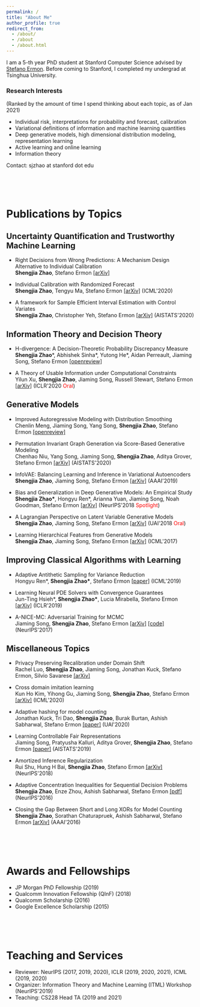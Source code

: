 ```yaml
---
permalink: /
title: "About Me"
author_profile: true
redirect_from: 
  - /about/
  - /about
  - /about.html
---
```


I am a 5-th year PhD student at Stanford Computer Science advised by <a href="http://cs.stanford.edu/~ermon/">Stefano Ermon</a>. Before coming to Stanford, I completed my undergrad at Tsinghua University. 

### Research Interests 
(Ranked by the amount of time I spend thinking about each topic, as of Jan 2021)

- Individual risk, interpretations for probability and forecast, calibration
- Variational definitions of information and machine learning quantities
- Deep generative models, high dimensional distribution modeling, representation learning
- Active learning and online learning
- Information theory

Contact: sjzhao at stanford dot edu

<br><br><br>

# Publications by Topics

## Uncertainty Quantification and Trustworthy Machine Learning

- Right Decisions from Wrong Predictions: A Mechanism Design Alternative to Individual Calibration <br>
<b>Shengjia Zhao</b>, Stefano Ermon <a href="https://arxiv.org/abs/2011.07476">[arXiv]</a>

- Individual Calibration with Randomized Forecast <br>
<b>Shengjia Zhao</b>, Tengyu Ma, Stefano Ermon <a href="https://arxiv.org/abs/2006.10288">[arXiv]</a> (ICML'2020)

- A framework for Sample Efficient Interval Estimation with Control Variates <br>
<b>Shengjia Zhao</b>, Christopher Yeh, Stefano Ermon [[arXiv]](https://arxiv.org/abs/2006.10287) (AISTATS'2020) 

## Information Theory and Decision Theory

- H-divergence: A Decision-Theoretic Probability Discrepancy Measure <br>
<b> Shengjia Zhao</b>\*, Abhishek Sinha\*, Yutong He\*, Aidan Perreault, Jiaming Song, Stefano Ermon <a href="https://openreview.net/forum?id=uBHs6zpY4in&referrer=%5BAuthor%20Console%5D(%2Fgroup%3Fid%3DICLR.cc%2F2021%2FConference%2FAuthors%23your-submissions)">[openreview]</a>

- A Theory of Usable Information under Computational Constraints <br>
  Yilun Xu, <b> Shengjia Zhao</b>, Jiaming Song, Russell Stewart, Stefano Ermon [[arXiv]](https://arxiv.org/abs/2002.10689) (ICLR'2020 <font color='red'>Oral</font>)

## Generative Models

 - Improved Autoregressive Modeling with Distribution Smoothing <br>
 Chenlin Meng, Jiaming Song, Yang Song, <b>Shengjia Zhao</b>, Stefano Ermon [[openreview]](https://openreview.net/forum?id=rJA5Pz7lHKb&referrer=%5BAuthor%20Console%5D(%2Fgroup%3Fid%3DICLR.cc%2F2021%2FConference%2FAuthors%23your-submissions))

 - Permutation Invariant Graph Generation via Score-Based Generative Modeling <br>
Chenhao Niu, Yang Song, Jiaming Song, <b> Shengjia Zhao</b>, Aditya Grover, Stefano Ermon [[arXiv]](https://arxiv.org/abs/2003.00638) (AISTATS'2020) 

- InfoVAE: Balancing Learning and Inference in Variational Autoencoders <br>
 <b>Shengjia Zhao</b>, Jiaming Song, Stefano Ermon <a href="https://arxiv.org/abs/1706.02262">[arXiv]</a> (AAAI'2019)

 - Bias and Generalization in Deep Generative Models: An Empirical Study <br>
<b>Shengjia Zhao\*</b>, Hongyu Ren*, Arianna Yuan, Jiaming Song, Noah Goodman, Stefano Ermon [[arXiv]](https://arxiv.org/abs/1811.03259) (NeurIPS'2018 <font color='red'> Spotlight</font>) 

- A Lagrangian Perspective on Latent Variable Generative Models <br>
 <b>Shengjia Zhao</b>, Jiaming Song, Stefano Ermon <a href="https://arxiv.org/abs/1806.06514">[arXiv]</a> (UAI'2018 <font color='red'>Oral</font>)

 - Learning Hierarchical Features from Generative Models <br>
 <b>Shengjia Zhao</b>, Jiaming Song, Stefano Ermon <a href="https://arxiv.org/abs/1702.08396">[arXiv]</a> (ICML'2017)

## Improving Classical Algorithms with Learning

- Adaptive Antithetic Sampling for Variance Reduction <br>
Hongyu Ren\*, <b> Shengjia Zhao\*</b>, Stefano Ermon [[paper]](http://proceedings.mlr.press/v97/ren19b.html) (ICML'2019)

- Learning Neural PDE Solvers with Convergence Guarantees <br>
Jun-Ting Hsieh\*, <b> Shengjia Zhao\*</b>, Lucia Mirabella, Stefano Ermon [[arXiv]](https://arxiv.org/abs/1906.01200) (ICLR'2019)

- A-NICE-MC: Adversarial Training for MCMC <br>
Jiaming Song, <b>Shengjia Zhao</b>, Stefano Ermon <a href="https://arxiv.org/abs/1706.07561">[arXiv]</a> <a href="https://github.com/ermongroup/Variational-Ladder-Autoencoder">[code]</a> (NeurIPS'2017)

## Miscellaneous Topics 

- Privacy Preserving Recalibration under Domain Shift <br>
Rachel Luo, <b>Shengjia Zhao</b>, Jiaming Song, Jonathan Kuck, Stefano Ermon, Silvio Savarese [[arXiv]](https://arxiv.org/abs/2008.09643) 

- Cross domain imitation learning <br>
Kun Ho Kim, Yihong Gu, Jiaming Song, <b>Shengjia Zhao</b>, Stefano Ermon [[arXiv]](https://arxiv.org/abs/1910.00105) (ICML'2020)

- Adaptive hashing for model counting <br>
Jonathan Kuck, Tri Dao, <b>Shengjia Zhao</b>, Burak Burtan, Ashish Sabharwal, Stefano Ermon [[paper]](http://proceedings.mlr.press/v115/kuck20a.html) (UAI'2020)

- Learning Controllable Fair Representations <br>
Jiaming Song, Pratyusha Kalluri, Aditya Grover, <b>Shengjia Zhao</b>, Stefano Ermon [[paper]](http://proceedings.mlr.press/v89/song19a) (AISTATS'2019)

- Amortized Inference Regularization <br>
Rui Shu, Hung H Bai, <b>Shengjia Zhao</b>, Stefano Ermon [[arXiv]](https://arxiv.org/abs/1805.08913) (NeurIPS'2018)

- Adaptive Concentration Inequalities for Sequential Decision Problems <br>
<b>Shengjia Zhao</b>, Enze Zhou, Ashish Sabharwal, Stefano Ermon <a href="https://papers.nips.cc/paper/6493-adaptive-concentration-inequalities-for-sequential-decision-problems.pdf">[pdf]</a> (NeurIPS'2016)

- Closing the Gap Between Short and Long XORs for Model Counting <br>
<b>Shengjia Zhao</b>, Sorathan Chaturapruek, Ashish Sabharwal, Stefano Ermon <a href="https://arxiv.org/abs/1512.08863">[arXiv]</a> (AAAI'2016)

<br><br><br>

# Awards and Fellowships
- JP Morgan PhD Fellowship (2019) 
- Qualcomm Innovation Fellowship (QInF) (2018) 
- Qualcomm Scholarship (2016) 
- Google Excellence Scholarship (2015) 

<br><br><br>

# Teaching and Services
- Reviewer: NeurIPS (2017, 2019, 2020), ICLR (2019, 2020, 2021), ICML (2019, 2020)
- Organizer: Information Theory and Machine Learning (ITML) Workshop (NeurIPS'2019)
- Teaching: CS228 Head TA (2019 and 2021)


